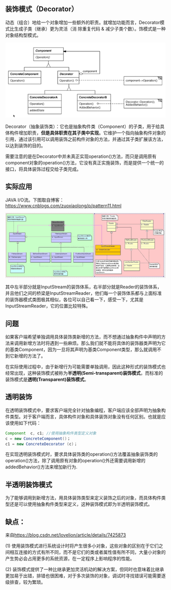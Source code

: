## 装饰模式（Decorator）

动态（组合）地给一个对象增加一些额外的职责。就增加功能而言，Decorator模式比生成子类（继承）更为灵活（消 除重复代码 & 减少子类个数）。饰模式是一种对象结构型模式。

![1572595791198](assets/1572595791198.png)

Decorator（抽象装饰类）：它也是抽象构件类（Component）的子类，用于给具体构件增加职责，**但是具体职责在其子类中实现**。它维护一个指向抽象构件对象的引用，通过该引用可以调用装饰之前构件对象的方法，并通过其子类扩展该方法，以达到装饰的目的。

需要注意的是在Decorator中并未真正实现operation()方法，而只是调用原有component对象的operation()方法，它没有真正实施装饰，而是提供一个统一的接口，将具体装饰过程交给子类完成。 

## 实际应用

JAVA I/O流。下图取自博客：<https://www.cnblogs.com/zuoxiaolong/p/pattern11.html> 

![img](assets/20130627214940437.jpg) 

其中左半部分就是InputStream的装饰体系，右半部分就是Reader的装饰体系，并且他们之间的桥梁是InputStreamReader，他们每一个装饰体系都与上面标准的装饰器模式类图极其相似，各位可以自己看一下，感受一下，尤其是InputStreamReader，它的位置比较特殊。 

## 问题

如果客户端希望单独调用具体装饰类新增的方法，而不想通过抽象构件中声明的方法来调用新增方法时将遇到一些麻烦。那么我们就不能将具体的装饰器类声明为它的基类Component，因为一旦将其声明为基类Component类型，那么就调用不到它新增的方法了。

在实际使用过程中，由于新增行为可能需要单独调用，因此这种形式的装饰模式也经常出现，这种装饰模式被称为**半透明(Semi-transparent)装饰模式**，而标准的装饰模式是**透明(Transparent)装饰模式**。 

## 透明装饰

在透明装饰模式中，要求客户端完全针对抽象编程，客户端应该全部声明为抽象构件类型。对于客户端而言，具体构件对象和具体装饰对象没有任何区别。也就是应该使用如下代码：

```java
Component  c, c1; //使用抽象构件类型定义对象
c = new ConcreteComponent()；
c1 = new ConcreteDecorator (c)；
```

在实现透明装饰模式时，要求具体装饰类的operation()方法覆盖抽象装饰类的operation()方法，除了调用原有对象的operation()外还需要调用新增的addedBehavior()方法来增加新行为.

## 半透明装饰模式

为了能够调用到新增方法，用具体装饰类型来定义装饰之后的对象，而具体构件类型还是可以使用抽象构件类型来定义，这种装饰模式即为半透明装饰模式。

## 缺点：

来自<https://blog.csdn.net/lovelion/article/details/7425873> 

(1) 使用装饰模式进行系统设计时将产生很多小对象，这些对象的区别在于它们之间相互连接的方式有所不同，而不是它们的类或者属性值有所不同，大量小对象的产生势必会占用更多的系统资源，在一定程序上影响程序的性能。

(2) 装饰模式提供了一种比继承更加灵活机动的解决方案，但同时也意味着比继承更加易于出错，排错也很困难，对于多次装饰的对象，调试时寻找错误可能需要逐级排查，较为繁琐。

